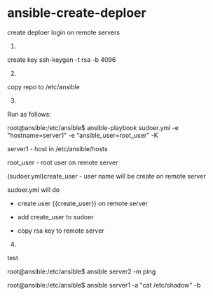 # ansible-create-deploer 
create deploer login on remote servers

1)
create key
ssh-keygen -t rsa -b 4096

2)

copy repo to /etc/ansible

3)

Run as follows:

root@ansible:/etc/ansible$ ansible-playbook sudoer.yml -e "hostname=server1" -e "ansible_user=root_user" -K

server1 - host in /etc/ansible/hosts

root_user - root user on remote server

(sudoer.yml)create_user - user name will be create on remote server

sudoer.yml will do

- create user {{create_user}} on remote server

- add create_user to sudoer

- copy rsa key to remote server

4)

test

root@ansible:/etc/ansible$ ansible server2 -m ping

root@ansible:/etc/ansible$ ansible server1 -a "cat /etc/shadow" -b



